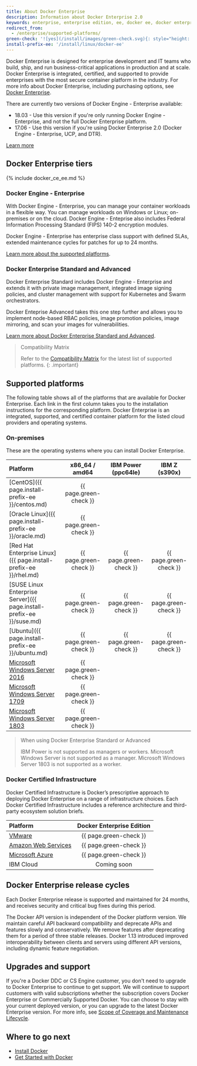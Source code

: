 ```yaml
---
title: About Docker Enterprise
description: Information about Docker Enterprise 2.0
keywords: enterprise, enterprise edition, ee, docker ee, docker enterprise edition, lts, commercial, cs engine
redirect_from:
  - /enterprise/supported-platforms/
green-check: '![yes](/install/images/green-check.svg){: style="height: 14px; margin:auto;"}'
install-prefix-ee: '/install/linux/docker-ee'
---
```


Docker Enterprise is designed for enterprise
development and IT teams who build, ship, and run business-critical
applications in production and at scale. Docker Enterprise is integrated, certified,
and supported to provide enterprises with the most secure container platform
in the industry. For more info about Docker Enterprise, including purchasing
options, see [Docker Enterprise](https://www.docker.com/products/docker-enterprise).

There are currently two versions of Docker Engine - Enterprise available:

* 18.03 - Use this version if you're only running Docker Engine - Enterprise, and not the full Docker Enterprise platform.
* 17.06 - Use this version if you're using Docker Enterprise 2.0 (Docker Engine - Enterprise, UCP, and DTR).

[Learn more](https://success.docker.com/article/engine-18-03-faqs)

## Docker Enterprise tiers

{% include docker_ce_ee.md %}

### Docker Engine - Enterprise

With Docker Engine - Enterprise, you can manage your container workloads in a flexible way. You can manage workloads
on Windows or Linux; on-premises or on the cloud. Docker Engine - Enteprise also includes Federal Information Processing Standard (FIPS) 140-2 encryption modules.

Docker Engine - Enterprise has enterprise class support with defined SLAs, extended
maintenance cycles for patches for up to 24 months.

[Learn more about the supported platforms](#supported-platforms).

### Docker Enterprise Standard and Advanced

Docker Enterprise Standard includes Docker Engine - Enterprise and extends it with
private image management, integrated image signing policies, and cluster
management with support for Kubernetes and Swarm orchestrators.

Docker Enteprise Advanced takes this one step further and allows you to implement
node-based RBAC policies, image promotion policies, image mirroring, and
scan your images for vulnerabilities.

[Learn more about Docker Enterprise Standard and Advanced](/ee/index.md).

> Compatibility Matrix
>
> Refer to the [Compatibility Matrix](https://success.docker.com/article/compatibility-matrix) for the latest list of supported platforms.
{: .important}

## Supported platforms

The following table shows all of the platforms that are available for Docker Enterprise.
Each link in the first column takes you to the installation
instructions for the corresponding platform. Docker Enterprise is an integrated,
supported, and certified container platform for the listed cloud providers and
operating systems.


### On-premises

These are the operating systems where you can install Docker Enterprise.

| Platform                                                             |     x86_64 / amd64     |  IBM Power (ppc64le)   |     IBM Z (s390x)      |
|:---------------------------------------------------------------------|:----------------------:|:----------------------:|:----------------------:|
| [CentOS]({{ page.install-prefix-ee }}/centos.md)                     | {{ page.green-check }} |                        |                        |
| [Oracle Linux]({{ page.install-prefix-ee }}/oracle.md)               | {{ page.green-check }} |                        |                        |
| [Red Hat Enterprise Linux]({{ page.install-prefix-ee }}/rhel.md)     | {{ page.green-check }} | {{ page.green-check }} | {{ page.green-check }} |
| [SUSE Linux Enterprise Server]({{ page.install-prefix-ee }}/suse.md) | {{ page.green-check }} | {{ page.green-check }} | {{ page.green-check }} |
| [Ubuntu]({{ page.install-prefix-ee }}/ubuntu.md)                     | {{ page.green-check }} | {{ page.green-check }} | {{ page.green-check }} |
| [Microsoft Windows Server 2016](/install/windows/docker-ee.md)       | {{ page.green-check }} |                        |                        |
| [Microsoft Windows Server 1709](/install/windows/docker-ee.md)       | {{ page.green-check }} |                        |                        |
| [Microsoft Windows Server 1803](/install/windows/docker-ee.md)       | {{ page.green-check }} |                        |                        |


> When using Docker Enterprise Standard or Advanced
>
> IBM Power is not supported as managers or workers.
> Microsoft Windows Server is not supported as a manager. Microsoft Windows
> Server 1803 is not supported as a worker.

### Docker Certified Infrastructure

Docker Certified Infrastructure is Docker’s prescriptive approach to deploying
Docker Enterprise on a range of infrastructure choices. Each Docker
Certified Infrastructure includes a reference architecture
and third-party ecosystem solution briefs.

| Platform                                                                                | Docker Enterprise Edition |
|:----------------------------------------------------------------------------------------|:-------------------------:|
| [VMware](https://success.docker.com/article/certified-infrastructures-vmware-vsphere)   |  {{ page.green-check }}   |
| [Amazon Web Services](https://success.docker.com/article/certified-infrastructures-aws) |  {{ page.green-check }}   |
| [Microsoft Azure](https://success.docker.com/article/certified-infrastructures-azure)   |  {{ page.green-check }}   |
| IBM Cloud                                                                               |        Coming soon        |


## Docker Enterprise release cycles

Each Docker Enterprise release is supported and maintained for 24 months, and
receives security and critical bug fixes during this period.

The Docker API version is independent of the Docker platform version. We maintain
careful API backward compatibility and deprecate APIs and features slowly and
conservatively. We remove features after deprecating them for a period of
three stable releases. Docker 1.13 introduced improved interoperability
between clients and servers using different API versions, including dynamic
feature negotiation.

## Upgrades and support

If you're a Docker DDC or CS Engine customer, you don't need to upgrade to
Docker Enterprise to continue to get support. We will continue to support customers
with valid subscriptions whether the subscription covers Docker Enterprise or
Commercially Supported Docker. You can choose to stay with your current
deployed version, or you can upgrade to the latest Docker Enterprise version. For
more info, see [Scope of Coverage and Maintenance
Lifecycle](https://success.docker.com/Policies/Scope_of_Support).

## Where to go next

- [Install Docker](/engine/installation/index.md)
- [Get Started with Docker](/get-started/index.md)
